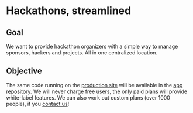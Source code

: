 # Hackathons, streamlined
## Goal
We want to provide hackathon organizers with a simple way to manage sponsors, hackers and projects. All in one centralized location.

## Objective
The same code running on the [production site](https://hackathon.stream) will be available in the [app repository](https://github.com/hackathon-stream/app). We will never charge free users, the only paid plans will provide white-label features. We can also work out custom plans (over 1000 people), if you [contact us](mailto:team@hackathon.stream)!
